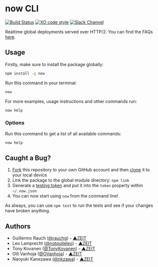 # now CLI

[![Build Status](https://travis-ci.org/zeit/now-cli.svg?branch=master)](https://travis-ci.org/zeit/now-cli)
[![XO code style](https://img.shields.io/badge/code_style-XO-5ed9c7.svg)](https://github.com/sindresorhus/xo)
[![Slack Channel](https://zeit-slackin.now.sh/badge.svg)](https://zeit.chat)

Realtime global deployments served over HTTP/2. You can find the FAQs [here](https://zeit.co/now#frequently-asked-questions).

## Usage

Firstly, make sure to install the package globally:

```bash
npm install -g now
```

Run this command in your terminal:

```bash
now
```

For more examples, usage instructions and other commands run:

```bash
now help
```

### Options

Run this command to get a list of all available commands:

```bash
now help
```

## Caught a Bug?

1. [Fork](https://help.github.com/articles/fork-a-repo/) this repository to your own GitHub account and then [clone](https://help.github.com/articles/cloning-a-repository/) it to your local device
2. Link the package to the global module directory: `npm link`
3. Generate a [testing token](https://zeit.co/account#api-tokens) and put it into the `token` property within `~/.now.json`
4. You can now start using `now` from the command line!

As always, you can use `npm test` to run the tests and see if your changes have broken anything.

## Authors

- Guillermo Rauch ([@rauchg](https://twitter.com/rauchg)) - [▲ZEIT](https://zeit.co)
- Leo Lamprecht ([@notquiteleo](https://twitter.com/notquiteleo)) - [▲ZEIT](https://zeit.co)
- Tony Kovanen ([@TonyKovanen](https://twitter.com/TonyKovanen)) - [▲ZEIT](https://zeit.co)
- Olli Vanhoja ([@OVanhoja](https://twitter.com/OVanhoja)) - [▲ZEIT](https://zeit.co)
- Naoyuki Kanezawa ([@nkzawa](https://twitter.com/nkzawa)) - [▲ZEIT](https://zeit.co)
